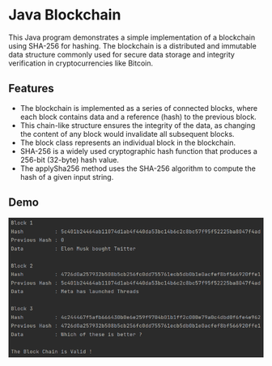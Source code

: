 # Java Blockchain

This Java program demonstrates a simple implementation of a blockchain using SHA-256 for hashing. The blockchain is a distributed and immutable data structure commonly used for secure data storage and integrity verification in cryptocurrencies like Bitcoin.


## Features

- The blockchain is implemented as a series of connected blocks, where each block contains data and a reference (hash) to the previous block.
- This chain-like structure ensures the integrity of the data, as changing the content of any block would invalidate all subsequent blocks.
- The block class represents an individual block in the blockchain.
- SHA-256 is a widely used cryptographic hash function that produces a 256-bit (32-byte) hash value.
- The applySha256 method uses the SHA-256 algorithm to compute the hash of a given input string.


## Demo

![Screenshot](https://github.com/saatvik-t/Java-Blockchain/blob/master/Screenshot%202023-07-27%20152115.png)

